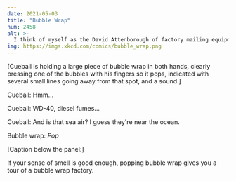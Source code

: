 ```yaml
---
date: 2021-05-03
title: "Bubble Wrap"
num: 2458
alt: >-
  I think of myself as the David Attenborough of factory mailing equipment.
img: https://imgs.xkcd.com/comics/bubble_wrap.png
---
```

[Cueball is holding a large piece of bubble wrap in both hands, clearly pressing one of the bubbles with his fingers so it pops, indicated with several small lines going away from that spot, and a sound.]

Cueball: Hmm...

Cueball: WD-40, diesel fumes...

Cueball: And is that sea air? I guess they're near the ocean.

Bubble wrap: *Pop*

[Caption below the panel:]

If your sense of smell is good enough, popping bubble wrap gives you a tour of a bubble wrap factory.